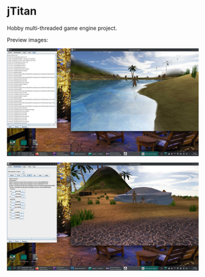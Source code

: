# jTitan
Hobby multi-threaded game engine project.

Preview images:


![alt text](https://github.com/MartijnHome/jTitan/blob/master/0.jpg)


![alt text](https://github.com/MartijnHome/jTitan/blob/master/1.jpg)
